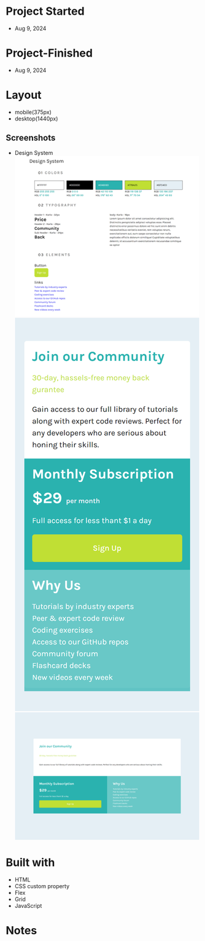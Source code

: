 # Project Started
- Aug 9, 2024

# Project-Finished
- Aug 9, 2024

# Layout
- mobile(375px)
- desktop(1440px)

## Screenshots

- Design System
![design-system](./assets/scereenshots/design-system.png)
![mobile](./assets/scereenshots/mobile.png)
![desktop](./assets/scereenshots/desktop.png)


# Built with
- HTML
- CSS custom property
- Flex
- Grid
- JavaScript

# Notes
